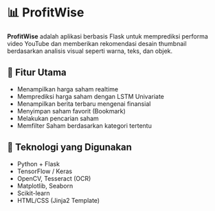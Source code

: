 # 📊 ProfitWise

**ProfitWise** adalah aplikasi berbasis Flask untuk memprediksi performa video YouTube dan memberikan rekomendasi desain thumbnail berdasarkan analisis visual seperti warna, teks, dan objek.

## 🚀 Fitur Utama
- Menampilkan harga saham realtime 
- Memprediksi harga saham dengan LSTM Univariate
- Menampilkan berita terbaru mengenai finansial
- Menyimpan saham favorit (Bookmark)
- Melakukan pencarian saham
- Memfilter Saham berdasarkan kategori tertentu
## 🧠 Teknologi yang Digunakan
- Python + Flask
- TensorFlow / Keras
- OpenCV, Tesseract (OCR)
- Matplotlib, Seaborn
- Scikit-learn
- HTML/CSS (Jinja2 Template)
